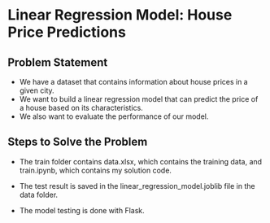 # Linear Regression Model: House Price Predictions

## Problem Statement

- We have a dataset that contains information about house prices in a given city.
- We want to build a linear regression model that can predict the price of a house based on its characteristics.
- We also want to evaluate the performance of our model.

## Steps to Solve the Problem

- The train folder contains data.xlsx, which contains the training data, and train.ipynb, which contains my solution code.

- The test result is saved in the linear_regression_model.joblib file in the data folder.

- The model testing is done with Flask.